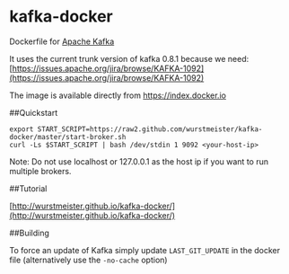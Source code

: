 kafka-docker
============

Dockerfile for [Apache Kafka](http://kafka.apache.org/)

It uses the current trunk version of kafka 0.8.1 because we need: [https://issues.apache.org/jira/browse/KAFKA-1092](https://issues.apache.org/jira/browse/KAFKA-1092)

The image is available directly from https://index.docker.io

##Quickstart

```
export START_SCRIPT=https://raw2.github.com/wurstmeister/kafka-docker/master/start-broker.sh
curl -Ls $START_SCRIPT | bash /dev/stdin 1 9092 <your-host-ip>
```

Note: Do not use localhost or 127.0.0.1 as the host ip if you want to run multiple brokers. 

##Tutorial

[http://wurstmeister.github.io/kafka-docker/](http://wurstmeister.github.io/kafka-docker/)


##Building

To force an update of Kafka simply update ```LAST_GIT_UPDATE``` in the docker file (alternatively use the ```-no-cache``` option)
